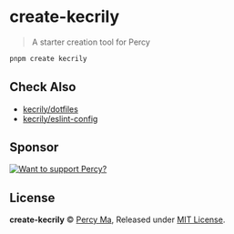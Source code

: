 # create-kecrily

> A starter creation tool for Percy

```sh
pnpm create kecrily
```

## Check Also

- [kecrily/dotfiles](https://github.com/kecrily/dotfiles)
- [kecrily/eslint-config](https://github.com/kecrily/eslint-config)

## Sponsor

[![Want to support Percy?](https://cdn.jsdelivr.net/gh/kecrily/sponsor/sponsors.svg)](https://github.com/sponsors/kecrily)

## License

**create-kecrily** © [Percy Ma](https://github.com/kecrily), Released under [MIT License](LICENSE).
